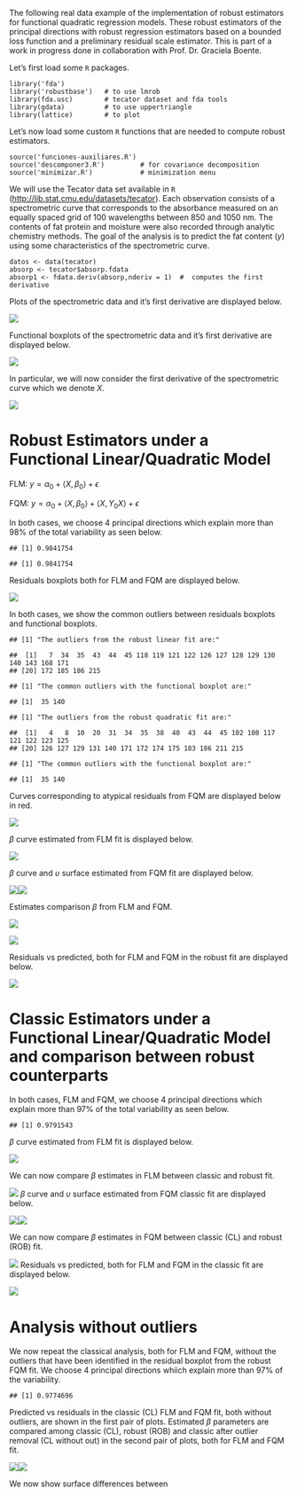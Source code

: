 The following real data example of the implementation of robust
estimators for functional quadratic regression models. These robust
estimators of the principal directions with robust regression estimators
based on a bounded loss function and a preliminary residual scale
estimator. This is part of a work in progress done in collaboration with
Prof. Dr. Graciela Boente.

Let’s first load some <code>R</code> packages.

    library('fda')          
    library('robustbase')   # to use lmrob 
    library(fda.usc)        # tecator dataset and fda tools
    library(gdata)          # to use uppertriangle
    library(lattice)        # to plot

Let’s now load some custom <code>R</code> functions that are needed to
compute robust estimators.

    source('funciones-auxiliares.R') 
    source('descomponer3.R')         # for covariance decomposition
    source('minimizar.R')            # minimization menu

We will use the Tecator data set available in <code>R</code>
(<http://lib.stat.cmu.edu/datasets/tecator>). Each observation consists
of a spectrometric curve that corresponds to the absorbance measured on
an equally spaced grid of 100 wavelengths between 850 and 1050 nm. The
contents of fat protein and moisture were also recorded through analytic
chemistry methods. The goal of the analysis is to predict the fat
content (*y*) using some characteristics of the spectrometric curve.

    datos <- data(tecator)
    absorp <- tecator$absorp.fdata
    absorp1 <- fdata.deriv(absorp,nderiv = 1)  #  computes the first derivative

Plots of the spectrometric data and it’s first derivative are displayed
below.

![](README_files/figure-markdown_strict/initial%20plots-1.png)

Functional boxplots of the spectrometric data and it’s first derivative
are displayed below.

![](README_files/figure-markdown_strict/functional%20boxplots-1.png)

In particular, we will now consider the first derivative of the
spectrometric curve which we denote *X*.

![](README_files/figure-markdown_strict/X(t)-1.png)

# Robust Estimators under a Functional Linear/Quadratic Model

FLM:
*y* = *α*<sub>0</sub> + ⟨*X*, *β*<sub>0</sub>⟩ + *ϵ*

FQM:
*y* = *α*<sub>0</sub> + ⟨*X*, *β*<sub>0</sub>⟩ + ⟨*X*, *Υ*<sub>0</sub>*X*⟩ + *ϵ*

In both cases, we choose 4 principal directions which explain more than
98% of the total variability as seen below.

    ## [1] 0.9841754

    ## [1] 0.9841754

Residuals boxplots both for FLM and FQM are displayed below.

![](README_files/figure-markdown_strict/robust%20est%20resbox-1.png)

In both cases, we show the common outliers between residuals boxplots
and functional boxplots.

    ## [1] "The outliers from the robust linear fit are:"

    ##  [1]   7  34  35  43  44  45 118 119 121 122 126 127 128 129 130 140 143 168 171
    ## [20] 172 185 186 215

    ## [1] "The common outliers with the functional boxplot are:"

    ## [1]  35 140

    ## [1] "The outliers from the robust quadratic fit are:"

    ##  [1]   4   8  10  20  31  34  35  38  40  43  44  45 102 108 117 121 122 123 125
    ## [20] 126 127 129 131 140 171 172 174 175 183 186 211 215

    ## [1] "The common outliers with the functional boxplot are:"

    ## [1]  35 140

Curves corresponding to atypical residuals from FQM are displayed below
in red.

![](README_files/figure-markdown_strict/robust%20est%20atypical%20curves-1.png)

*β* curve estimated from FLM fit is displayed below.

![](README_files/figure-markdown_strict/robust%20est%20beta%20FLM-1.png)

*β* curve and *υ* surface estimated from FQM fit are displayed below.

![](README_files/figure-markdown_strict/robust%20est%20beta%20gamma%20FQM-1.png)![](README_files/figure-markdown_strict/robust%20est%20beta%20gamma%20FQM-2.png)

Estimates comparison *β* from FLM and FQM.

![](README_files/figure-markdown_strict/robust%20est%20betas-1.png)

![](README_files/figure-markdown_strict/robust%20est%20betas2-1.png)

Residuals vs predicted, both for FLM and FQM in the robust fit are
displayed below.

![](README_files/figure-markdown_strict/robust%20est6-1.png)

# Classic Estimators under a Functional Linear/Quadratic Model and comparison between robust counterparts

In both cases, FLM and FQM, we choose 4 principal directions which
explain more than 97% of the total variability as seen below.

    ## [1] 0.9791543

*β* curve estimated from FLM fit is displayed below.

![](README_files/figure-markdown_strict/classic%20est%20beta%20FLM-1.png)

We can now compare *β* estimates in FLM between classic and robust fit.

![](README_files/figure-markdown_strict/robvsclas%20est%20beta%20FLM-1.png)
*β* curve and *υ* surface estimated from FQM classic fit are displayed
below.

![](README_files/figure-markdown_strict/classic%20est%20beta%20gamma%20FQM-1.png)![](README_files/figure-markdown_strict/classic%20est%20beta%20gamma%20FQM-2.png)

We can now compare *β* estimates in FQM between classic (CL) and robust
(ROB) fit.

![](README_files/figure-markdown_strict/robvsclas%20est%20beta%20FQM-1.png)
Residuals vs predicted, both for FLM and FQM in the classic fit are
displayed below.

![](README_files/figure-markdown_strict/classic%20est6-1.png)

# Analysis without outliers

We now repeat the classical analysis, both for FLM and FQM, without the
outliers that have been identified in the residual boxplot from the
robust FQM fit. We choose 4 principal directions whiich explain more
than 97% of the variability.

    ## [1] 0.9774696

Predicted vs residuals in the classic (CL) FLM and FQM fit, both without
outliers, are shown in the first pair of plots. Estimated *β* parameters
are compared among classic (CL), robust (ROB) and classic after outlier
removal (CL without out) in the second pair of plots, both for FLM and
FQM fit.

![](README_files/figure-markdown_strict/plotscompar-1.png)![](README_files/figure-markdown_strict/plotscompar-2.png)

We now show surface differences between

